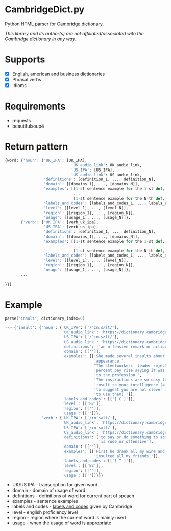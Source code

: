 # CambridgeDict.py
Python HTML parser for [Cambridge dictionary](https://dictionary.cambridge.org/).

*This library and its author(s) are not affiliated/associated with the Cambridge dictionary in any way.*
# Supports
* [x] English, american and business dictionaries 
* [x] Phrasal verbs
* [x] Idioms

# Requirements
* requests
* beautifulsoup4

# Return pattern
```python
{word: {'noun': {'UK_IPA': [UK_IPA],
						     'UK_audio_link': UK_audio_link,
						     'US_IPA': [US_IPA],
						     'US_audio_link': US_audio_link,
                 'definitions': [definition_1, ..., definition_N],
                 'domain': [[domains_1], ..., [domains_N]],
                 'examples': [[1-st sentence example for the 1-st def, ..., N-th sentence example for the 1-st def],
                              ...
                              [1-st sentence example for the N-th def, ..., N-th sentence example for the N-th def]],
                 'labels_and_codes': [labels_and_codes_1, ..., labels_and_codes_N],
                 'level': [[level_1], ..., [level_N]],
                 'region': [[region_1], ..., [region_N]],
                 'usage': [[usage_1], ..., [usage_N]]},
       {'verb': {'UK IPA': [verb_uk_ipa],
                 'US IPA': [verb_us_ipa],
                 'definitions': [definition_1, ..., definition_N],
                 'domain': [[domains_1], ..., [domains_N]],
                 'examples': [[1-st sentence example for the 1-st def, ..., N-th sentence example for the 1-st def],
                              ...
                              [1-st sentence example for the N-th def, ..., N-th sentence example for the N-th def]],
                 'labels_and_codes': [labels_and_codes_1, ..., labels_and_codes_N],
                 'level': [[level_1], ..., [level_N]],
                 'region': [[region_1], ..., [region_N]],
                 'usage': [[usage_1], ..., [usage_N]]},
       ...
                  
}}}
```
# Example

```python
parse('insult', dictionary_index=0)

--> {'insult': {'noun': {'UK_IPA': ['/ˈɪn.sʌlt/'],
						 'UK_audio_link': 'https://dictionary.cambridge.org//media/english/uk_pron/u/uki/ukins/ukinstr024.mp3',
						 'US_IPA': ['/ˈɪn.sʌlt/'],
						 'US_audio_link': 'https://dictionary.cambridge.org//media/english/us_pron/i/ins/insul/insult_01_01.mp3',
						 'definitions': ['an offensive remark or action'],
						 'domain': [['']],
						 'examples': [['She made several insults about my '
									   'appearance.',
									   "The steelworkers' leader rejected the two "
									   'percent pay rise saying it was an insult '
									   'to the profession.',
									   'The instructions are so easy they are an '
									   'insult to your intelligence (= they seem '
									   'to suggest you are not clever if you need '
									   'to use them).']],
						 'labels_and_codes': [['[ C ]']],
						 'level': [['B2']],
						 'region': [['']],
						 'usage': [['']]},
				'verb': {'UK_IPA': ['/ɪnˈsʌlt/'],
						 'UK_audio_link': 'https://dictionary.cambridge.org//media/english/uk_pron/u/uki/ukins/ukinstr025.mp3',
						 'US_IPA': ['/ɪnˈsʌlt/'],
						 'US_audio_link': 'https://dictionary.cambridge.org//media/english/us_pron/i/ins/insul/insult_01_00.mp3',
						 'definitions': ['to say or do something to someone that '
										 'is rude or offensive'],
						 'domain': [['']],
						 'examples': [['First he drank all my wine and then he '
									   'insulted all my friends.']],
						 'labels_and_codes': [['[ T ]']],
						 'level': [['B2']],
						 'region': [['']],
						 'usage': [['']]}}}
```
* UK/US IPA - transcription for given word  
* domain - domain of usage of word
* definitions - definitions of word for current part of speach
* examples - sentence examples
* labels and codes - [labels and codes](https://dictionary.cambridge.org/help/codes.html) given by Cambridge
* level - english proficiency level
* region - region where the current word is mainly used
* usage - when the usage of word is appropriate
